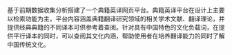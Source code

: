 基于前期数据收集分析搭建了一个典籍英译网页平台。典籍英译平台在设计上主要以检索功能为主，平台内容涵盖典籍翻译研究领域的相关学术文献、翻译理论，并提供经典典籍的不同译本可供参考着查阅。针对具有中国特色的文化负载词，在提供平行译本的同时，可以查阅其文化内涵，帮助使用者在培养翻译能力的同时了解中国传统文化。
